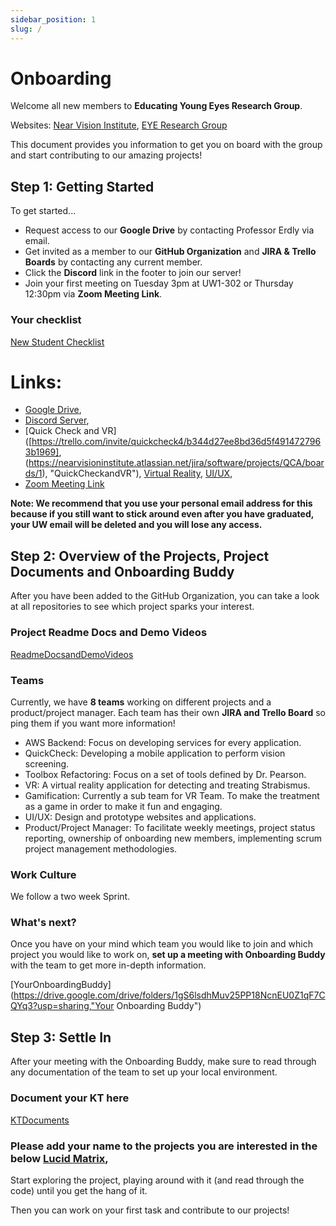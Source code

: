 ```yaml
---
sidebar_position: 1
slug: /
---
```


# Onboarding

Welcome all new members to **Educating Young Eyes Research Group**.

Websites: 
[Near Vision Institute](https://nvi.global/, "Near Vision Institute"), 
[EYE Research Group](https:https://educatingyoungeyes.org/, "EYE Research Group")

This document provides you information to get you on board with the group and start contributing to our amazing projects!

## Step 1: Getting Started

To get started...

- Request access to our **Google Drive** by contacting Professor Erdly via email.
- Get invited as a member to our **GitHub Organization** and **JIRA & Trello Boards** by contacting any current member.
- Click the **Discord** link in the footer to join our server! 
- Join your first meeting on Tuesday 3pm at UW1-302 or Thursday 12:30pm via **Zoom Meeting Link**.  

### Your checklist

[New Student Checklist](https://drive.google.com/drive/folders/0B0E52pE9-_njQ2N3MTFqNno2bGs?resourcekey=0-ftzSvgAMQe5B9UKVmQEpRA&usp=sharing, "New Student Checklist")

# Links: 
- [Google Drive](https://drive.google.com/drive/folders/0B0E52pE9-_njQ2N3MTFqNno2bGs?resourcekey=0-ftzSvgAMQe5B9UKVmQEpRA&usp=sharing, "Google Drive"), 
- [Discord Server](https://discord.gg/WWz3k8F4tt, "Discord Server"),
- [Quick Check and VR]([https://trello.com/invite/quickcheck4/b344d27ee8bd36d5f4914727963b1969], (https://nearvisioninstitute.atlassian.net/jira/software/projects/QCA/boards/1), "QuickCheckandVR"),
                      [Virtual Reality](https://trello.com/invite/eyevrproject/e1f9926ae747591cf9216d96c6c47f15, "Virtual Reality"),
                      [UI/UX](https://trello.com/invite/uiuxteam157/cb626f8784b149afe0352fa531a05030, "UI/UX"),
- [Zoom Meeting Link](https://washington.zoom.us/j/96655710782?pwd=Tm5WV3ZFT0hTOWw5bGlXcXFsd2pMdz09, "Zoom Meeting Link")

**Note: We recommend that you use your personal email address for this because if you still want to stick around even after you have graduated, your UW email will be deleted and you will lose any access.**

## Step 2: Overview of the Projects, Project Documents and Onboarding Buddy

After you have been added to the GitHub Organization, you can take a look at all repositories to see which project sparks your interest.

### Project Readme Docs and Demo Videos

[ReadmeDocsandDemoVideos](https://drive.google.com/drive/folders/1gS6lsdhMuv25PP18NcnEU0Z1qF7CQYq3?usp=sharing,"ProjectDocuments")

### Teams

Currently, we have **8 teams** working on different projects and a product/project manager. Each team has their own **JIRA and Trello Board** so ping them if you want more information!

- AWS Backend: Focus on developing services for every application.
- QuickCheck: Developing a mobile application to perform vision screening.
- Toolbox Refactoring: Focus on a set of tools defined by Dr. Pearson.
- VR: A virtual reality application for detecting and treating Strabismus.
- Gamification: Currently a sub team for VR Team. To make the treatment as a game in order to make it fun and engaging.
- UI/UX: Design and prototype websites and applications.
- Product/Project Manager: To facilitate weekly meetings, project status reporting, ownership of onboarding new members, implementing scrum project management methodologies.

### Work Culture
We follow a two week Sprint.  

### What's next?

Once you have on your mind which team you would like to join and which project you would like to work on, **set up a meeting with Onboarding Buddy** with the team to get more in-depth information.

[YourOnboardingBuddy](https://drive.google.com/drive/folders/1gS6lsdhMuv25PP18NcnEU0Z1qF7CQYq3?usp=sharing,"Your Onboarding Buddy")

## Step 3: Settle In

After your meeting with the Onboarding Buddy, make sure to read through any documentation of the team to set up your local environment.

### Document your KT here 

[KTDocuments](https://drive.google.com/drive/folders/0B0E52pE9-_njQ2N3MTFqNno2bGs?resourcekey=0-ftzSvgAMQe5B9UKVmQEpRA&usp=sharing, "NewStudentKT")

### Please add your name to the projects you are interested in the below **[Lucid Matrix](https://lucid.app/lucidspark/b1a98045-7ac0-486f-aa30-e44e829ccae1/edit?invitationId=inv_8a3460fe-4b05-4e0d-9da5-22d3673957df#,"LucidMatrix")**,

Start exploring the project, playing around with it (and read through the code) until you get the hang of it.

Then you can work on your first task and contribute to our projects!
